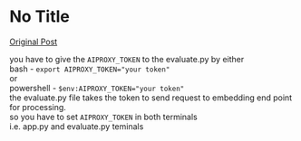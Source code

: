 # No Title

[Original Post](https://discourse.onlinedegree.iitm.ac.in/t/164277/400)

<p>you have to give the <code>AIPROXY_TOKEN</code> to the evaluate.py by either<br>
bash - <code>export AIPROXY_TOKEN="your token"</code><br>
or<br>
powershell - <code>$env:AIPROXY_TOKEN="your token"</code><br>
the evaluate.py file takes the token to send request to embedding end point for processing.<br>
so you have to set <code>AIPROXY_TOKEN</code> in both terminals<br>
i.e. app.py and evaluate.py teminals</p>